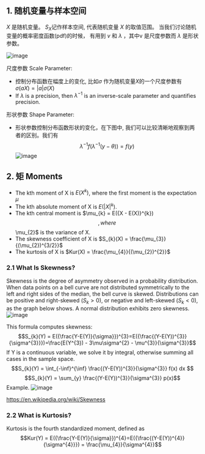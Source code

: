## 1. 随机变量与样本空间
$X$ 是随机变量。
$S_{X}$记作样本空间, 代表随机变量 $X$ 的取值范围。
当我们讨论随机变量的概率密度函数(pdf)的时候， 有用到 $v$ 和 $\lambda$ ，其中v 是尺度参数而 $\lambda$ 是形状参数。

![image](https://github.com/QuantResearchClub/DSA5205/assets/34060865/d186bd69-2d2c-46b2-9721-2c2e5cc06cd9)

尺度参数 Scale Parameter: 
  - 控制分布函数在幅度上的变化, 比如$\sigma$ 作为随机变量$X$的一个尺度参数有 $\sigma(aX) = |a|\sigma(X)$
  - If $\lambda$ is a precision, then $\lambda^{-1}$ is an inverse-scale parameter and quantifies precision.

形状参数 Shape Parameter:
  - 形状参数控制分布函数形状的变化，在下图中, 我们可以比较清晰地观察到两者的区别。我们有$$\lambda^{-1} f(\lambda^{-1} (y - \theta)) = f(y)$$
![image](https://github.com/QuantResearchClub/DSA5205/assets/34060865/b5e0f3a2-e7a9-48d3-8d6c-ad49abb4d701)

## 2. 矩 Moments
- The kth moment of X is $E(X^{k})$, where the first moment is the expectation $\mu$ 
- The kth absolute moment of X is $E(|X|^{k})$. 
- The kth central moment is  $\mu_{k} = E(\{X - E(X)\}^{k}) $$, where $$\mu_{2}$ is the variance of X.
- The skewness coefficient of X is $S_{k}(X) = \frac{\mu_{3}}{(\mu_{2})^{3/2}}$
- The kurtosis of X is $Kur(X) = \frac{\mu_{4}}{(\mu_{2})^{2}}$

### 2.1 What Is Skewness?
Skewness is the degree of asymmetry observed in a probability distribution. When data points on a bell curve are not distributed symmetrically to the left and right sides of the median, the bell curve is skewed. Distributions can be positive and right-skewed ($S_{k} > 0$), or negative and left-skewed ($S_{k} < 0$), as the graph below shows. A normal distribution exhibits zero skewness.
![image](https://github.com/QuantResearchClub/DSA5205/assets/34060865/3f87ce23-14bd-49a1-96e3-5c4dfeb0b25b)

This formula computes skewness: 
$$S_{k}(Y) = E({\frac{Y-E(Y)}{\sigma}})^{3}=E({\frac{(Y-E(Y))^{3}}{\sigma^{3}}})=\frac{E(Y^{3}) - 3\mu\sigma^{2} - \mu^{3}}{\sigma^{3}}$$ 
If Y is a continuous variable, we solve it by integral, otherwise summing all cases in the sample space.
$$S_{k}(Y) = \int_{-\inf}^{\inf} \frac{(Y-E(Y))^{3}}{\sigma^{3}} f(x) dx $$
$$S_{k}(Y) = \sum_{y}  \frac{(Y-E(Y))^{3}}{\sigma^{3}} p(x)$$
Example.
![image](https://github.com/QuantResearchClub/DSA5205/assets/34060865/1cf268de-aae2-4a6c-abf8-74c3aca34ebf)

https://en.wikipedia.org/wiki/Skewness
### 2.2 What is Kurtosis?
Kurtosis is the fourth standardized moment, defined as
$$Kur(Y) = E({\frac{Y-E(Y)}{\sigma}})^{4}=E({\frac{(Y-E(Y))^{4}}{\sigma^{4}}}) = \frac{\mu_{4}}{\sigma^{4}}$$
